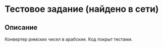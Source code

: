 # Тестовое задание (найдено в сети)

## Описание
Конвертер римских чисел в арабские. Код покрыт тестами.